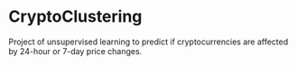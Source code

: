 # CryptoClustering
Project of unsupervised learning to predict if cryptocurrencies are affected by 24-hour or 7-day price changes.
